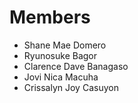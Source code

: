 # Members
- Shane Mae Domero
- Ryunosuke Bagor
- Clarence Dave Banagaso
- Jovi Nica Macuha
- Crissalyn Joy Casuyon
